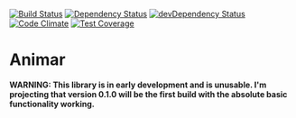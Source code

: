 [![Build Status](https://travis-ci.org/vincentriemer/animar.svg?branch=master)](https://travis-ci.org/vincentriemer/animar) [![Dependency Status](https://david-dm.org/vincentriemer/animar.svg)](https://david-dm.org/vincentriemer/animar) [![devDependency Status](https://david-dm.org/vincentriemer/animar/dev-status.svg)](https://david-dm.org/vincentriemer/animar#info=devDependencies) [![Code Climate](https://codeclimate.com/github/vincentriemer/animar/badges/gpa.svg)](https://codeclimate.com/github/vincentriemer/animar) [![Test Coverage](https://codeclimate.com/github/vincentriemer/animar/badges/coverage.svg)](https://codeclimate.com/github/vincentriemer/animar)
# Animar

**WARNING: This library is in early development and is unusable. I'm projecting that version 0.1.0 will be the first build with the absolute basic functionality working.**
